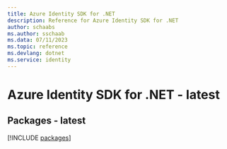 ```yaml
---
title: Azure Identity SDK for .NET
description: Reference for Azure Identity SDK for .NET
author: schaabs
ms.author: sschaab
ms.data: 07/11/2023
ms.topic: reference
ms.devlang: dotnet
ms.service: identity
---
```

# Azure Identity SDK for .NET - latest
## Packages - latest
[!INCLUDE [packages](identity-index.md)]